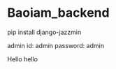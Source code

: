 # Baoiam_backend
pip install django-jazzmin

admin id: admin
      password: admin
      
Hello hello


